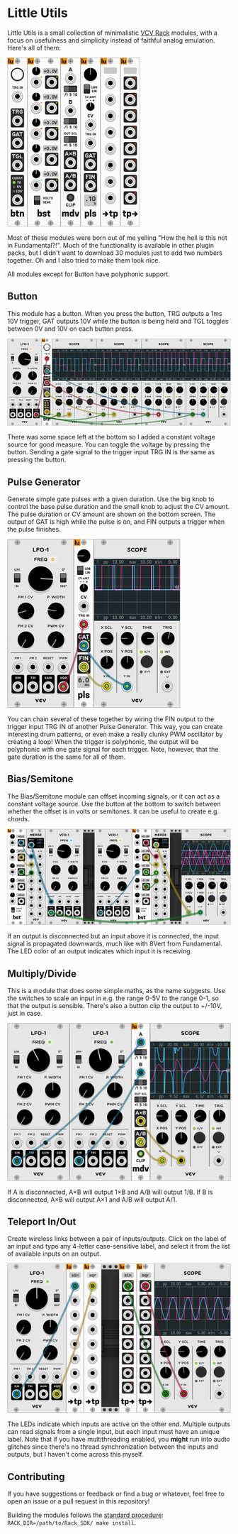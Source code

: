 # Little Utils

Little Utils is a small collection of minimalistic [VCV Rack](https://vcvrack.com/)
modules, with a focus on usefulness and simplicity instead of faithful analog
emulation. Here's all of them:

![all modules](screenshots/all_modules.png)

Most of these modules were born out of me yelling "How the hell is this not in
Fundamental?!". Much of the functionality is available in other plugin packs,
but I didn't want to download 30 modules just to add two numbers together. Oh
and I also tried to make them look nice.

All modules except for Button have polyphonic support.


## Button
This module has a button. When you press the button, TRG outputs a 1ms 10V
trigger, GAT outputs 10V while the button is being held and TGL toggles between
0V and 10V on each button press.

![button](screenshots/button.png)

There was some space left at the bottom so I added a constant voltage source for
good measure. You can toggle the voltage by pressing the button. Sending a gate
signal to the trigger input TRG IN is the same as pressing the button.


## Pulse Generator
Generate simple gate pulses with a given duration. Use the big knob to control
the base pulse duration and the small knob to adjust the CV amount. The pulse
duration or CV amount are shown on the bottom screen. The output of GAT is high
while the pulse is on, and FIN outputs a trigger when the pulse finishes.

![pulse generator](screenshots/pulse_generator.png)

You can chain several of these together by wiring the FIN output to the trigger
input TRG IN of another Pulse Generator. This way, you can create interesting
drum patterns, or even make a really clunky PWM oscillator by creating a loop!
When the trigger is polyphonic, the output will be polyphonic with one gate
signal for each trigger. Note, however, that the gate duration is the same for
all of them.


## Bias/Semitone
The Bias/Semitone module can offset incoming signals, or it can act as a
constant voltage source. Use the button at the bottom to switch between whether
the offset is in volts or semitones. It can be useful to create e.g. chords.

![bias/semitone](screenshots/bias_semitone.png)

If an output is disconnected but an input above it is connected, the input
signal is propagated downwards, much like with 8Vert from Fundamental. The LED
color of an output indicates which input it is receiving.


## Multiply/Divide
This is a module that does some simple maths, as the name suggests. Use the
switches to scale an input in e.g. the range 0-5V to the range 0-1, so that the
output is sensible. There's also a button clip the output to +/-10V, just in
case.

![multiply/divide](screenshots/multiply_divide.png)

If A is disconnected, A×B will output 1×B and A/B will output 1/B. If B is
disconnected, A×B will output A×1 and A/B will output A/1.


## Teleport In/Out
Create wireless links between a pair of inputs/outputs. Click on the label of
an input and type any 4-letter case-sensitive label, and select it from the list
of available inputs on an output.

![teleport](screenshots/teleport.png)

The LEDs indicate which inputs are active on the other end. Multiple outputs
can read signals from a single input, but each input must have an unique label.
Note that if you have multithreading enabled, you __might__ run into audio
glitches since there's no thread synchronization between the inputs and outputs,
but I haven't come across this myself.



## Contributing
If you have suggestions or feedback or find a bug or whatever, feel free to open
an issue or a pull request in this repository!

Building the modules follows the [standard procedure](https://vcvrack.com/manual/PluginDevelopmentTutorial.html#creating-the-template-plugin):
`RACK_DIR=/path/to/Rack_SDK/ make install`.
